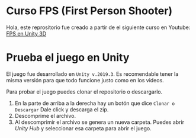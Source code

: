 # Curso FPS (First Person Shooter)
Hola, este reprositorio fue creado a partir de el siguiente curso en Youtube:
[FPS en Unity 3D](https://www.youtube.com/playlist?list=PLvS4Ct-H_3MuwjEm8VZ5W-zvrH8xiNaWy)

# Prueba el juego en Unity
El juego fue desarrollado en `Unity v.2019.3`. Es recomendable tener la misma versión para que todo funcione justo como en los videos.

Para probar el juego puedes clonar el repositorio o descargarlo. 
1. En la parte de arriba a la derecha hay un botón que dice `Clonar o Descargar` Dale click y descarga el zip.
2. Descomprime el archivo.
3. Al descomprimir el archivo se genera un nueva carpeta. Puedes abrir *Unity Hub* y seleccionar esa carpeta para abrir el juego.